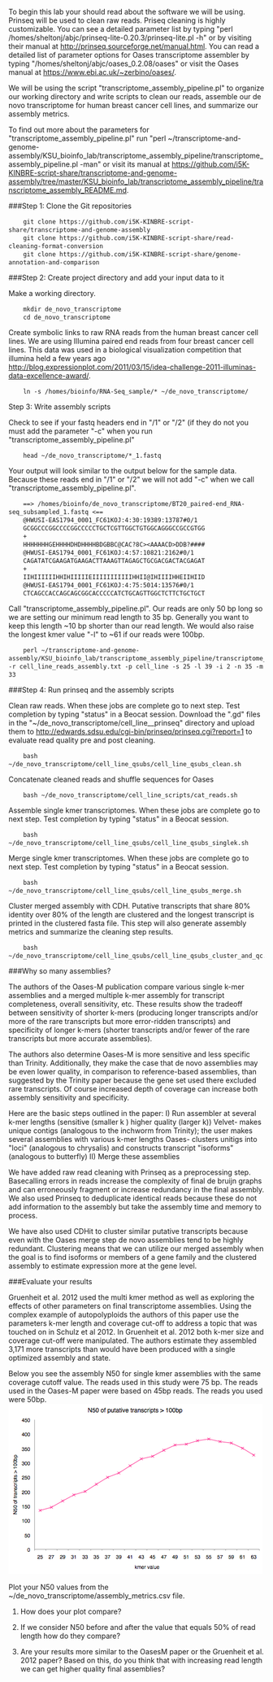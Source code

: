 To begin this lab your should read about the software we will be using. Prinseq will be used to clean raw reads. Priseq cleaning is highly customizable. You can see a detailed parameter list by typing "perl /homes/sheltonj/abjc/prinseq-lite-0.20.3/prinseq-lite.pl -h" or by visiting their manual at http://prinseq.sourceforge.net/manual.html. You can read a detailed list of parameter options for Oases transcriptome assembler by typing "/homes/sheltonj/abjc/oases_0.2.08/oases" or visit the Oases manual at https://www.ebi.ac.uk/~zerbino/oases/. 

We will be using the script "transcriptome_assembly_pipeline.pl" to organize our working directory and write scripts to clean our reads, assemble our de novo transcriptome for human breast cancer cell lines, and summarize our assembly metrics.

To find out more about the parameters for "transcriptome_assembly_pipeline.pl" run "perl ~/transcriptome-and-genome-assembly/KSU_bioinfo_lab/transcriptome_assembly_pipeline/transcriptome_assembly_pipeline.pl -man" or visit its manual at https://github.com/i5K-KINBRE-script-share/transcriptome-and-genome-assembly/tree/master/KSU_bioinfo_lab/transcriptome_assembly_pipeline/transcriptome_assembly_README.md.

###Step 1: Clone the Git repositories 

        git clone https://github.com/i5K-KINBRE-script-share/transcriptome-and-genome-assembly
        git clone https://github.com/i5K-KINBRE-script-share/read-cleaning-format-conversion
        git clone https://github.com/i5K-KINBRE-script-share/genome-annotation-and-comparison
        
###Step 2: Create project directory and add your input data to it

Make a working directory.

        mkdir de_novo_transcriptome
        cd de_novo_transcriptome

Create symbolic links to raw RNA reads from the human breast cancer cell lines. We are using Illumina paired end reads from four breast cancer cell lines. This data was used in a biological visualization competition that illumina held a few years ago http://blog.expressionplot.com/2011/03/15/idea-challenge-2011-illuminas-data-excellence-award/.

        ln -s /homes/bioinfo/RNA-Seq_sample/* ~/de_novo_transcriptome/
        
Step 3: Write assembly scripts

Check to see if your fastq headers end in "/1" or "/2" (if they do not you must add the parameter "-c" when you run "transcriptome_assembly_pipeline.pl"

        head ~/de_novo_transcriptome/*_1.fastq
        
Your output will look similar to the output below for the sample data. Because these reads end in "/1" or "/2" we will not add "-c" when we call "transcriptome_assembly_pipeline.pl".

        ==> /homes/bioinfo/de_novo_transcriptome/BT20_paired-end_RNA-seq_subsampled_1.fastq <==
        @HWUSI-EAS1794_0001_FC61KOJ:4:30:19389:13787#0/1
        GCGGCCCGGCCCCGGCCCCCTGCTCGTTGGCTGTGGCAGGGCCGCCGTGG
        +
        HHHHHHHGEHHHHDHDHHHHBDGBBC@CAC?8C><AAAACD>DDB?####
        @HWUSI-EAS1794_0001_FC61KOJ:4:57:10821:2162#0/1
        CAGATATCGAAGATGAAGACTTAAAGTTAGAGCTGCGACGACTACGAGAT
        +
        IIHIIIIIIHHIHIIIIIEIIIIIIIIIIIHHII@IHIIIIHHEIIHIID
        @HWUSI-EAS1794_0001_FC61KOJ:4:75:5014:13576#0/1
        CTCAGCCACCAGCAGCGGCACCCCCATCTGCAGTTGGCTCTTCTGCTGCT
        
Call "transcriptome_assembly_pipeline.pl". Our reads are only 50 bp long so we are setting our minimum read length to 35 bp. Generally you want to keep this length ~10 bp shorter than our read length. We would also raise the longest kmer value "-l" to ~61 if our reads were 100bp.

        perl ~/transcriptome-and-genome-assembly/KSU_bioinfo_lab/transcriptome_assembly_pipeline/transcriptome_assembly_pipeline.pl -r cell_line_reads_assembly.txt -p cell_line -s 25 -l 39 -i 2 -n 35 -m 33

###Step 4: Run prinseq and the assembly scripts

Clean raw reads. When these jobs are complete go to next step. Test completion by typing "status" in a Beocat session. Download the ".gd" files in the "~/de_novo_transcriptome/cell_line__prinseq" directory and upload them to http://edwards.sdsu.edu/cgi-bin/prinseq/prinseq.cgi?report=1 to evaluate read quality pre and post cleaning.

        bash ~/de_novo_transcriptome/cell_line_qsubs/cell_line_qsubs_clean.sh

Concatenate cleaned reads and shuffle sequences for Oases

        bash ~/de_novo_transcriptome/cell_line_scripts/cat_reads.sh
        
Assemble single kmer transcriptomes. When these jobs are complete go to next step. Test completion by typing "status" in a Beocat session.

        bash ~/de_novo_transcriptome/cell_line_qsubs/cell_line_qsubs_singlek.sh
        
Merge single kmer transcriptomes. When these jobs are complete go to next step. Test completion by typing "status" in a Beocat session.

        bash ~/de_novo_transcriptome/cell_line_qsubs/cell_line_qsubs_merge.sh
        
Cluster merged assembly with CDH. Putative transcripts that share 80% identity over 80% of the length are clustered and the longest transcript is printed in the clustered fasta file. This step will also generate assembly metrics and summarize the cleaning step results.

        bash ~/de_novo_transcriptome/cell_line_qsubs/cell_line_qsubs_cluster_and_qc.sh
        
        
###Why so many assemblies?

The authors of the Oases-M publication compare various single k-mer assemblies and a merged multiple k-mer assembly for transcript completeness, overall sensitivity, etc. These results show the tradeoff between sensitivity of shorter k-mers (producing longer transcripts and/or more of the rare transcripts but more error-ridden transcripts) and specificity of longer k-mers (shorter transcripts and/or fewer of the rare transcripts but more accurate assemblies). 

The authors also determine Oases-M is more sensitive and less specific than Trinity. Additionally, they make the case that de novo assemblies may be even lower quality, in comparison to reference-based assemblies, than suggested by the Trinity paper because the gene set used there excluded rare transcripts. Of course increased depth of coverage can increase both assembly sensitivity and specificity.

Here are the basic steps outlined in the paper:
I) Run assembler at several k-mer lengths (sensitive (smaller k ) higher quality (larger k))
Velvet- makes unique contigs (analogous to the inchworm from Trinity); the user makes several assemblies with various k-mer lengths
 Oases- clusters unitigs into "loci" (analogous to chrysalis) and constructs transcript "isoforms" (analogous to butterfly)
II) Merge these assemblies

We have added raw read cleaning with Prinseq as a preprocessing step. Basecalling errors in reads increase the complexity of final de bruijn graphs and can erroneously fragment or increase redundancy in the final assembly. We also used Prinseq to deduplicate identical reads because these do not add information to the assembly but take the assembly time and memory to process.

We have also used CDHit to cluster similar putative transcripts because even with the Oases merge step de novo assemblies tend to be highly redundant. Clustering means that we can utilize our merged assembly when the goal is to find isoforms or members of a gene family and the clustered assembly to estimate expression more at the gene level.

###Evaluate your results

Gruenheit et al. 2012 used the multi kmer method as well as exploring the effects of other parameters on final transcriptome assemblies. Using the complex example of autopolyploids the authors of this paper use the parameters k-mer length and coverage cut-off to address a topic that was touched on in Schulz et al 2012. In Gruenheit et al. 2012 both k-mer size and coverage cut-off were manipulated. The authors estimate they assembled 3,171 more transcripts than would have been produced with a single optimized assembly and state.

Below you see the assembly N50 for single kmer assemblies with the same coverage cutoff value. The reads used in this study were 75 bp. The reads used in the Oases-M paper were based on 45bp reads. The reads you used were 50bp. 
![Alt text](https://raw.githubusercontent.com/i5K-KINBRE-script-share/transcriptome-and-genome-assembly/master/KSU_bioinfo_lab/transcriptome_assembly_pipeline/Gruenheit_et_al._2012.png)

Plot your N50 values from the ~/de_novo_transcriptome/assembly_metrics.csv file.

1) How does your plot compare?

2) If we consider N50 before and after the value that equals 50% of read length how do they compare?
3) Are your results more similar to the OasesM paper or the Gruenheit et al. 2012 paper? Based on this, do you think that with increasing read length we can get higher quality final assemblies?


        
        
        


